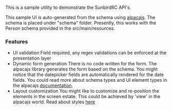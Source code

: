 This is a sample utility to demonstrate the SunbirdRC API's.

This sample UI is auto-generated from the schema using [alpacajs](http://www.alpacajs.org/). The schema is placed under "schema" folder. Presently, this works with the Person schema provided in the src/main/resources.

### Features
* UI validation
  Field required, any regex validations can be enforced at the presentation layer
* Dynamic form generation
  There is no code written for the form. The alpacajs library generates the form based on the schema. You might notice that the datepicker fields are automatically rendered for the date fields. You could read more about schema types and UI element types in the alpacajs [documentation](http://www.alpacajs.org/documentation.html).
* Layout customization
  You might like to customize and re-position the elements in the screen estate. This could be achieved by 'view' in the alpacajs world. Read about styles [here](http://www.alpacajs.org/docs/api/views.html)
  
